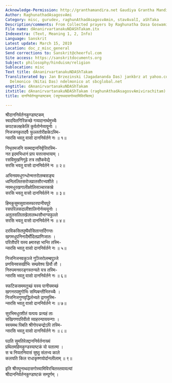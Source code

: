 ```yaml
---
Acknowledge-Permission: http://granthamandira.net Gaudiya Grantha Mandira
Author: RaghunathadAsagosvAmi
Category: misc, gurudev, raghunAthadAsagosvAmin, stavAvalI, aShTaka
Description/comments: From Collected prayers by Raghunatha Dasa Goswami Stavavali
File name: dAnanirvartanakuNDAShTakam.itx
Indexextra: (Text, Meaning 1, 2, Info)
Language: Sanskrit
Latest update: March 15, 2019
Location: doc_z_misc_general
Send corrections to: Sanskrit@cheerful.com
Site access: https://sanskritdocuments.org
Subject: philosophy/hinduism/religion
Sublocation: misc
Text title: dAnanirvartanakuNDAShTakam
Transliterated by: Jan Brzezinski (Jagadananda Das) jankbrz at yahoo.com and Neal
  Delmonico (Nitai Das) ndelmonico at sbcglobal.net
engtitle: dAnanirvartanakuNDAShTakam
itxtitle: dAnanirvartanakuNDAShTakam (raghunAthadAsagosvAmivirachitam)
title: दाननिर्वर्तनकुण्डाष्टकम् (रघुनाथदासगोस्वामिविरचितम्)

---
```

  
 श्रीदाननिर्वर्तनकुण्डाष्टकम्   
स्वदयितगिरिकच्छे गव्यदानार्थमुच्चैः  
     कपटकलहकेलिं कुर्वतोर्नव्ययूनोः ।  
निजजनकृतदर्पैः फुल्लतोरीक्षकेऽस्मि-  
     न्सरसि भवतु वासो दाननिर्वर्तने नः ॥ १॥  
  
निभृतमजनि यस्माद्दाननिर्वृत्तिरस्मि-  
     नत इदमभिधानं प्राप यत्तत्सभायाम् ।  
रसविमुखनिगूढे तत्र तज्ञैकवेद्ये  
     सरसि भवतु वासो दाननिर्वर्तने नः ॥ २॥  
  
अभिनवमधुगन्धोन्मत्तरोलम्बसङ्घ  
     ध्वनिललितसरोजव्रातसौरभ्यशीते ।  
नवमधुरखगालीक्ष्वेलिसञ्चारकाम्रे  
     सरसि भवतु वासो दाननिर्वर्तने नः ॥ ३॥  
  
हिमकुसुमसुवासस्फारपानीयपूरे  
     रसपरिलसदालीशालिनोर्नव्ययूनोः ।  
अतुलसलिलखेलालब्धसौभाग्यफुल्ले  
     सरसि भवतु वासो दाननिर्वर्तने नः ॥ ४॥  
  
दरविकसितपुष्पैर्वासितान्तर्दिगन्तः  
     खगमधुपनिनादैर्मोदितप्राणिजातः ।  
परितौपरि यस्य क्ष्मारुहा भान्ति तस्मि-  
     न्सरसि भवतु वासो दाननिर्वर्तने नः ॥ ५॥  
  
निजनिजनवकुञ्जे गुञ्जिरोलम्बपुञ्जे  
     प्रणयिनवसखीभिः सम्प्रवेश्य प्रियौ तौ ।  
निरुपमनवरङ्गस्तन्यते यत्र तस्मि-  
     न्सरसि भवतु वासो दाननिर्वर्तने नः ॥ ६॥  
  
स्फटिकसममतुच्छं यस्य पानीयमच्छं  
     खगनरपशुगोभिः सम्पिबन्तीभिरुच्चैः ।  
निजनिजगुणवृद्धिर्लभ्यते द्रागमुस्मि-  
     न्सरसि भवतु वासो दाननिर्वर्तने नः ॥ ७॥  
  
सुरभिमधुरशीतं यत्पयः प्रत्यहं ताः  
     सखिगणपरिवीतो व्याहरन्पाययन्गाः ।  
स्वयमथ पिबति श्रीगोपचन्द्रोऽपि तस्मि-  
     न्सरसि भवतु वासो दाननिर्वर्तने नः ॥ ८॥  
  
पठति सुमतिरेतद्दाननिर्वर्तनाख्यं  
     प्रथितमहिमकुण्डस्याष्टकं यो यतात्मा ।  
स च नियतनिवासं सुष्ठु संलभ्य काले  
     कलयति किल राधाकृष्णयोर्दानलीलाम् ॥ ९॥  
  
इति  श्रीरघुनाथदासगोस्वामिविरचितस्तवावल्यां  
          श्रीदाननिर्वर्तनकुण्डाष्टकं सम्पूर्णम् ।  
  
  
